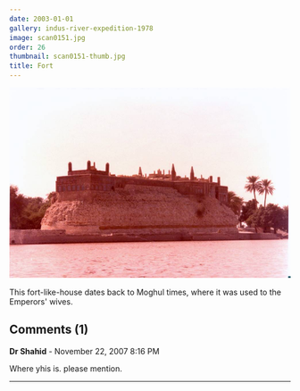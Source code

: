 ```yaml
---
date: 2003-01-01
gallery: indus-river-expedition-1978
image: scan0151.jpg
order: 26
thumbnail: scan0151-thumb.jpg
title: Fort
---
```


![Fort](./scan0151.jpg)

This fort-like-house dates back to Moghul times, where it was used to the Emperors' wives.

<div id="comments">

## Comments (1)

**Dr Shahid** - November 22, 2007  8:16 PM

Where yhis is. please mention.

---

</div>